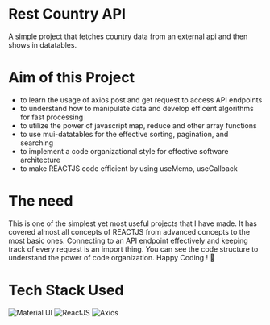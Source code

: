 # Rest Country API
A simple project that fetches country data from an external api and then shows in datatables.

# Aim of this Project
  - to learn the usage of axios post and get request to access API endpoints
  - to understand how to manipulate data and develop efficent algorithms for fast processing
  - to utilize the power of javascript map, reduce and other array functions
  - to use mui-datatables for the effective sorting, pagination, and searching
  - to implement a code organizational style for effective software architecture
  - to make REACTJS code efficient by using useMemo, useCallback

# The need
This is one of the simplest yet most useful projects that I have made. It has covered almost all concepts of REACTJS from advanced concepts to the most basic ones. Connecting to an API endpoint effectively and keeping track of every request is an import thing. You can see the code structure to understand the power of code organization. Happy Coding ! :smiling_face_with_three_hearts:

# Tech Stack Used

![Material UI](https://img.shields.io/badge/Material--UI-0081CB?style=for-the-badge&logo=material-ui&logoColor=white)
![ReactJS](https://img.shields.io/badge/React-20232A?style=for-the-badge&logo=react&logoColor=61DAFB)
![Axios](https://img.shields.io/badge/axios-REST-orange?style=for-the-badge&logo=axios)
